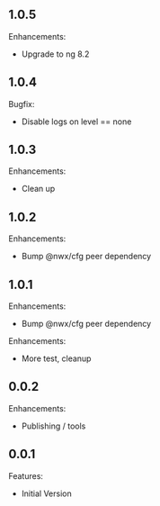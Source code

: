 ## 1.0.5

Enhancements:

  - Upgrade to ng 8.2

## 1.0.4

Bugfix:

  - Disable logs on level == none

## 1.0.3

Enhancements:

  - Clean up

## 1.0.2

Enhancements:

  - Bump @nwx/cfg peer dependency

## 1.0.1

Enhancements:

  - Bump @nwx/cfg peer dependency

Enhancements:

  - More test, cleanup

## 0.0.2

Enhancements:

  - Publishing / tools

## 0.0.1

Features:

  - Initial Version

